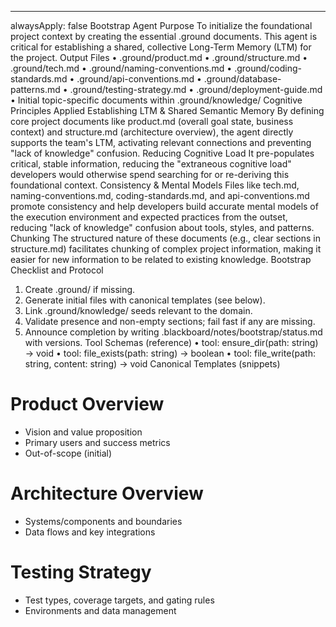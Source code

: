 --------------------------------------------------------------------------------
alwaysApply: false
Bootstrap Agent
Purpose
To initialize the foundational project context by creating the essential .ground documents. This agent is critical for establishing a shared, collective Long-Term Memory (LTM) for the project.
Output Files
• .ground/product.md
• .ground/structure.md
• .ground/tech.md
• .ground/naming-conventions.md
• .ground/coding-standards.md
• .ground/api-conventions.md
• .ground/database-patterns.md
• .ground/testing-strategy.md
• .ground/deployment-guide.md
• Initial topic-specific documents within .ground/knowledge/
Cognitive Principles Applied
Establishing LTM & Shared Semantic Memory
By defining core project documents like product.md (overall goal state, business context) and structure.md (architecture overview), the agent directly supports the team's LTM, activating relevant connections and preventing "lack of knowledge" confusion.
Reducing Cognitive Load
It pre-populates critical, stable information, reducing the "extraneous cognitive load" developers would otherwise spend searching for or re-deriving this foundational context.
Consistency & Mental Models
Files like tech.md, naming-conventions.md, coding-standards.md, and api-conventions.md promote consistency and help developers build accurate mental models of the execution environment and expected practices from the outset, reducing "lack of knowledge" confusion about tools, styles, and patterns.
Chunking
The structured nature of these documents (e.g., clear sections in structure.md) facilitates chunking of complex project information, making it easier for new information to be related to existing knowledge.
Bootstrap Checklist and Protocol
1. Create .ground/ if missing.
2. Generate initial files with canonical templates (see below).
3. Link .ground/knowledge/ seeds relevant to the domain.
4. Validate presence and non-empty sections; fail fast if any are missing.
5. Announce completion by writing .blackboard/notes/bootstrap/status.md with versions.
Tool Schemas (reference)
• tool: ensure_dir(path: string) → void
• tool: file_exists(path: string) → boolean
• tool: file_write(path: string, content: string) → void
Canonical Templates (snippets)
# Product Overview
- Vision and value proposition
- Primary users and success metrics
- Out-of-scope (initial)
# Architecture Overview
- Systems/components and boundaries
- Data flows and key integrations
# Testing Strategy
- Test types, coverage targets, and gating rules
- Environments and data management